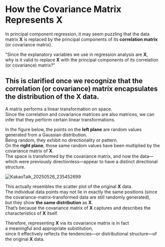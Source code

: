 # How the Covariance Matrix Represents X

In principal component regression, it may seem puzzling that the data matrix **X** is replaced by the principal components of its **correlation matrix** (or covariance matrix).

"Since the explanatory variables we use in regression analysis are **X**,  
why is it valid to replace **X** with the principal components of its correlation (or covariance) matrix?"

## This is clarified once we recognize that the correlation (or covariance) matrix encapsulates the distribution of the **X** data.

A matrix performs a linear transformation on space.  
Since the correlation and covariance matrices are also matrices, we can infer that they perform certain linear transformations.

In the figure below, the points on the **left plane** are random values generated from a Gaussian distribution.  
Being random, they exhibit no directionality or pattern.  
On the **right plane**, those same random values have been multiplied by the covariance matrix of **X**.  
The space is transformed by the covariance matrix, and now the data—which were previously directionless—appear to have a distinct directional structure.

![KakaoTalk_20250526_235452699](https://github.com/user-attachments/assets/bab5fbce-1c05-4705-a920-2ffcfef495ff)

This actually resembles the scatter plot of the original **X** data.  
The individual data points may not lie in exactly the same positions (since the covariance-matrix-transformed data are still randomly generated),  
but they show **the same distribution** as **X**.  
That’s because the covariance matrix of **X** captures and describes the characteristics of **X** itself.

Therefore, representing **X** via its covariance matrix is in fact  
a meaningful and appropriate substitution,  
since it effectively reflects the tendencies—or distributional structure—of the original **X** data.
